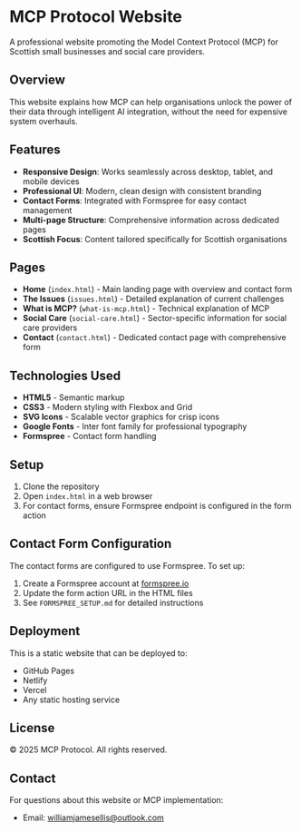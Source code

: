 # MCP Protocol Website

A professional website promoting the Model Context Protocol (MCP) for Scottish small businesses and social care providers.

## Overview

This website explains how MCP can help organisations unlock the power of their data through intelligent AI integration, without the need for expensive system overhauls.

## Features

- **Responsive Design**: Works seamlessly across desktop, tablet, and mobile devices
- **Professional UI**: Modern, clean design with consistent branding
- **Contact Forms**: Integrated with Formspree for easy contact management
- **Multi-page Structure**: Comprehensive information across dedicated pages
- **Scottish Focus**: Content tailored specifically for Scottish organisations

## Pages

- **Home** (`index.html`) - Main landing page with overview and contact form
- **The Issues** (`issues.html`) - Detailed explanation of current challenges
- **What is MCP?** (`what-is-mcp.html`) - Technical explanation of MCP
- **Social Care** (`social-care.html`) - Sector-specific information for social care providers
- **Contact** (`contact.html`) - Dedicated contact page with comprehensive form

## Technologies Used

- **HTML5** - Semantic markup
- **CSS3** - Modern styling with Flexbox and Grid
- **SVG Icons** - Scalable vector graphics for crisp icons
- **Google Fonts** - Inter font family for professional typography
- **Formspree** - Contact form handling

## Setup

1. Clone the repository
2. Open `index.html` in a web browser
3. For contact forms, ensure Formspree endpoint is configured in the form action

## Contact Form Configuration

The contact forms are configured to use Formspree. To set up:

1. Create a Formspree account at [formspree.io](https://formspree.io)
2. Update the form action URL in the HTML files
3. See `FORMSPREE_SETUP.md` for detailed instructions

## Deployment

This is a static website that can be deployed to:
- GitHub Pages
- Netlify
- Vercel
- Any static hosting service

## License

© 2025 MCP Protocol. All rights reserved.

## Contact

For questions about this website or MCP implementation:
- Email: williamjamesellis@outlook.com 